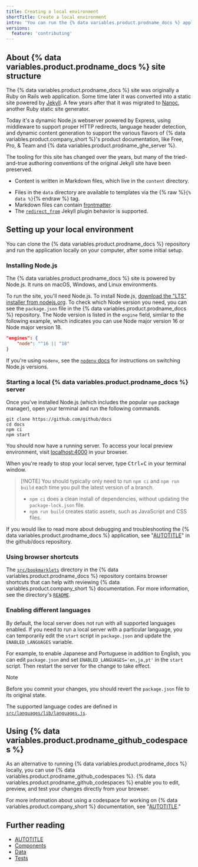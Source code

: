 ```yaml
---
title: Creating a local environment
shortTitle: Create a local environment
intro: 'You can run the {% data variables.product.prodname_docs %} application locally on your computer.'
versions:
  feature: 'contributing'
---
```


## About {% data variables.product.prodname_docs %} site structure

The {% data variables.product.prodname_docs %} site was originally a Ruby on Rails web application. Some time later it was converted into a static site powered by [Jekyll](https://jekyllrb.com/). A few years after that it was migrated to [Nanoc](https://nanoc.app/), another Ruby static site generator.

Today it's a dynamic Node.js webserver powered by Express, using middleware to support proper HTTP redirects, language header detection, and dynamic content generation to support the various flavors of {% data variables.product.company_short %}'s product documentation, like Free, Pro, & Team and {% data variables.product.prodname_ghe_server %}.

The tooling for this site has changed over the years, but many of the tried-and-true authoring conventions of the original Jekyll site have been preserved.

* Content is written in Markdown files, which live in the `content` directory.
<!-- - Content can use the [Liquid templating language](/contributing/syntax-and-versioning-for-github-docs/using-markdown-and-liquid-for-github-docs).-->
* Files in the `data` directory are available to templates via the {% raw %}`{% data %}`{% endraw %} tag.
* Markdown files can contain [frontmatter](https://jekyllrb.com/docs/front-matter).
* The [`redirect_from`](https://github.com/jekyll/jekyll-redirect-from) Jekyll plugin behavior is supported.

## Setting up your local environment

You can clone the {% data variables.product.prodname_docs %} repository and run the application locally on your computer, after some initial setup.

### Installing Node.js

The {% data variables.product.prodname_docs %} site is powered by Node.js. It runs on macOS, Windows, and Linux environments.

To run the site, you'll need Node.js. To install Node.js, [download the "LTS" installer from nodejs.org](https://nodejs.org). To check which Node version you need, you can see the `package.json` file in the {% data variables.product.prodname_docs %} repository. The Node version is listed in the `engine` field, similar to the following example, which indicates you can use Node major version 16 or Node major version 18.

```json
"engines": {
    "node": "^16 || ^18"
}
```

If you're using `nodenv`, see the [`nodenv` docs](https://github.com/nodenv/nodenv#readme) for instructions on switching Node.js versions.

### Starting a local {% data variables.product.prodname_docs %} server

Once you've installed Node.js (which includes the popular `npm` package manager), open your terminal and run the following commands.

```shell
git clone https://github.com/github/docs
cd docs
npm ci
npm start
```

You should now have a running server. To access your local preview environment, visit [localhost:4000](http://localhost:4000) in your browser.

When you're ready to stop your local server, type <kbd>Ctrl</kbd>+<kbd>C</kbd> in your terminal window.

> [!NOTE] You should typically only need to run `npm ci` and `npm run build` each time you pull the latest version of a branch.
> * `npm ci` does a clean install of dependencies, without updating the `package-lock.json` file.
> * `npm run build` creates static assets, such as JavaScript and CSS files.

If you would like to read more about debugging and troubleshooting the {% data variables.product.prodname_docs %} application, see "[AUTOTITLE](/contributing/setting-up-your-environment-to-work-on-github-docs/troubleshooting-your-environment)" in the github/docs repository.

### Using browser shortcuts

The [`src/bookmarklets`](https://github.com/github/docs/tree/main/src/bookmarklets) directory in the {% data variables.product.prodname_docs %} repository contains browser shortcuts that can help with reviewing {% data variables.product.company_short %} documentation. For more information, see the directory's [`README`](https://github.com/github/docs/tree/main/src/bookmarklets/README.md).

### Enabling different languages

By default, the local server does not run with all supported languages enabled. If you need to run a local server with a particular language, you can temporarily edit the `start` script in `package.json` and update the `ENABLED_LANGUAGES` variable.

For example, to enable Japanese and Portuguese in addition to English, you can edit `package.json` and set `ENABLED_LANGUAGES='en,ja,pt'` in the `start` script. Then restart the server for the change to take effect.

> [!NOTE]
> Before you commit your changes, you should revert the `package.json` file to its original state.

The supported language codes are defined in [`src/languages/lib/languages.js`](https://github.com/github/docs/blob/main/src/languages/lib/languages.js).

## Using {% data variables.product.prodname_github_codespaces %}

As an alternative to running {% data variables.product.prodname_docs %} locally, you can use {% data variables.product.prodname_github_codespaces %}. {% data variables.product.prodname_github_codespaces %} enable you to edit, preview, and test your changes directly from your browser.

For more information about using a codespace for working on {% data variables.product.company_short %} documentation, see "[AUTOTITLE](/contributing/setting-up-your-environment-to-work-on-github-docs/working-on-github-docs-in-a-codespace)."

## Further reading

* [AUTOTITLE](/contributing/writing-for-github-docs/creating-reusable-content)
* [Components](https://github.com/github/docs/blob/main/src/frame/components/README.md)
* [Data](https://github.com/github/docs/blob/main/data/README.md)
* [Tests](https://github.com/github/docs/blob/main/src/tests/README.md)
